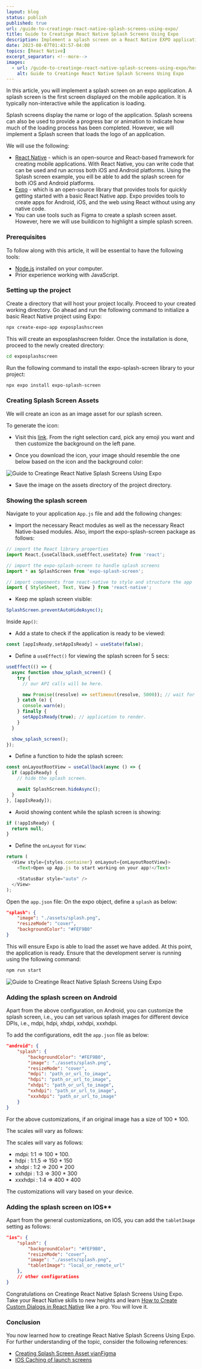 ```yaml
---
layout: blog
status: publish
published: true
url: /guide-to-creatinge-react-native-splash-screens-using-expo/
title: Guide to Creatinge React Native Splash Screens Using Expo
description: Implement a splash screen on a React Native EXPO application. LIKE A PRO. You will will implement a Splash screen loading the logo of a React Native app.
date: 2023-08-07T01:43:57-04:00
topics: [React Native]
excerpt_separator: <!--more-->
images:
  - url: /guide-to-creatinge-react-native-splash-screens-using-expo/hero.jpg
    alt: Guide to Creatinge React Native Splash Screens Using Expo
---
```


In this article, you will implement a splash screen on an expo application. A splash screen is the first screen displayed on the mobile application. It is typically non-interactive while the application is loading.

Splash screens display the name or logo of the application. Splash screens can also be used to provide a progress bar or animation to indicate how much of the loading process has been completed. However, we will implement a Splash screen that loads the logo of an application.
<!--more-->

We will use the following:

- [React Native](https://reactnative.dev/) - which is an open-source and React-based framework for creating mobile applications. With React Native, you can write code that can be used and run across both iOS and Android platforms. Using the Splash screen example, you eill be able to add the splash screen for both iOS and Android platforms.
- [Expo](https://docs.expo.dev/) - which is an open-source library that provides tools for quickly getting started with a basic React Native app. Expo provides tools to create apps for Android, iOS, and the web using React without using any native code.
- You can use tools such as Figma to create a splash screen asset. However, here we will use buildicon to highlight a simple splash screen.

### **Prerequisites**

To follow along with this article, it will be essential to have the following tools:

- [Node.js](https://nodejs.org/en/) installed on your computer.
- Prior experience working with JavaScript.

### **Setting up the project**

Create a directory that will host your project locally. Proceed to your created working directory. Go ahead and run the following command to initialize a basic React Native project using Expo:

```bash
npx create-expo-app exposplashscreen
```

This will create an exposplashscreen folder. Once the installation is done, proceed to the newly created directory:

```bash
cd exposplashscreen
```

Run the following command to install the expo-splash-screen library to your project:

```bash
npx expo install expo-splash-screen
```

### **Creating Splash Screen Assets**

We will create an icon as an image asset for our splash screen.

To generate the icon:

- Visit this [link](https://buildicon.netlify.app/). From the right selection card, pick any emoji you want and then customize the background on the left pane.

- Once you download the icon, your image should resemble the one below based on the icon and the background color:

![Guide to Creatinge React Native Splash Screens Using Expo](/guide-to-creatinge-react-native-splash-screens-using-expo/image2.png)

-  Save the image on the assets directory of the project directory.

### **Showing the splash screen**

Navigate to your application `App.js` file and add the following changes:

- Import the necessary React modules as well as the necessary React Native-based modules. Also, import the expo-splash-screen package as follows:

```js
// import the React library properties
import React,{useCallback,useEffect,useState} from 'react';

// import the expo-splash-screen to handle splash screens
import * as SplashScreen from 'expo-splash-screen';

// import components from react-native to style and structure the app
import { StyleSheet, Text, View } from 'react-native';
```

- Keep me splash screen visible:

```bash
SplashScreen.preventAutoHideAsync();
```

Inside `App()`:

- Add a state to check if the application is ready to be viewed:

```js
const [appIsReady,setAppIsReady] = useState(false);
```

-  Define a `useEffect()` for viewing the splash screen for 5 secs:

```js
useEffect(() => {
  async function show_splash_screen() {
    try {
      // our API calls will be here.

      new Promise((resolve) => setTimeout(resolve, 5000)); // wait for 5 secs
    } catch (e) {
      console.warn(e);
    } finally {
      setAppIsReady(true); // application to render.
    }
  }

  show_splash_screen();
});
```

- Define a function to hide the splash screen:

```js
const onLayoutRootView = useCallback(async () => {
  if (appIsReady) {
    // hide the splash screen.

    await SplashScreen.hideAsync();
  }
}, [appIsReady]);
```

- Avoid showing content while the splash screen is showing:

```js
if (!appIsReady) {
  return null;
}
```

-   Define the `onLayout` for `View`:

```js
return (
  <View style={styles.container} onLayout={onLayoutRootView}>
    <Text>Open up App.js to start working on your app!</Text>

    <StatusBar style="auto" />
  </View>
);

```

Open the `app.json` file: On the expo object, define a `splash` as below:

```json
"splash": {
    "image": "./assets/splash.png",
    "resizeMode": "cover",
    "backgroundColor": "#FEF9B0"    
}
```

This will ensure Expo is able to load the asset we have added. At this point, the application is ready. Ensure that the development server is running using the following command:

```bash
npm run start
```

![Guide to Creatinge React Native Splash Screens Using Expo](/guide-to-creatinge-react-native-splash-screens-using-expo/image2.png)

### Adding the splash screen on Android

Apart from the above configuration, on Android, you can customize the splash screen, i.e., you can set various splash images for different device DPIs, i.e., mdpi, hdpi, xhdpi, xxhdpi, xxxhdpi.

To add the configurations, edit the `app.json` file as below:

```json
"android": {
    "splash": {
        "backgroundColor": "#FEF9B0",
        "image": "./assets/splash.png",
        "resizeMode": "cover",
        "mdpi": "path_or_url_to_image",
        "hdpi": "path_or_url_to_image",
        "xhdpi": "path_or_url_to_image",
        "xxhdpi": "path_or_url_to_image",
        "xxxhdpi": "path_or_url_to_image"
    }
}
```

For the above customizations, if an original image has a size of 100 * 100.

The scales will vary as follows:

The scales will vary as follows:

- mdpi: 1:1 => 100 * 100.
- hdpi : 1:1.5 => 150 * 150
- xhdpi : 1:2 => 200 * 200
- xxhdpi : 1:3 => 300 * 300
- xxxhdpi : 1:4 => 400 * 400

The customizations will vary based on your device.

### Adding the splash screen on IOS**

Apart from the general customizations, on IOS, you can add the `tabletImage` setting as follows:


```json
"ios": {
    "splash": {
        "backgroundColor": "#FEF9B0",
        "resizeMode": "cover",
        "image": "./assets/splash.png",
        "tabletImage": "local_or_remote_url"
    },
    // other configurations
}
```

Congratulations on Creatinge React Native Splash Screens Using Expo. Take your React Native skills to new heights and learn [How to Create Custom Dialogs in React Native](https://guruspedia.com/custom-dialogs-using-react-native/) like a pro. You will love it.

### Conclusion

You now learned how to creatinge React Native Splash Screens Using Expo. For further understanding of the topic, consider the following references:

-   [Creating Splash Screen Asset vianFigma](https://www.youtube.com/watch?v=QSNkU7v0MPc&t=1s&ab_channel=Expo)
-   [IOS Caching of launch screens](https://docs.expo.dev/guides/splash-screens/#ios-caching)
